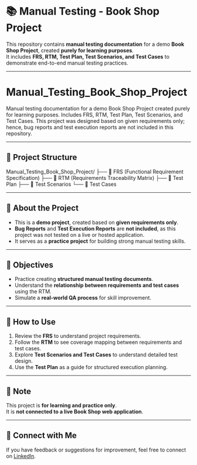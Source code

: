 # 📚 Manual Testing - Book Shop Project

This repository contains **manual testing documentation** for a demo **Book Shop Project**, created **purely for learning purposes**.  
It includes **FRS, RTM, Test Plan, Test Scenarios, and Test Cases** to demonstrate end-to-end manual testing practices.

---

# Manual_Testing_Book_Shop_Project
Manual testing documentation for a demo Book Shop Project created purely for learning purposes. Includes FRS, RTM, Test Plan, Test Scenarios, and Test Cases. This project was designed based on given requirements only; hence, bug reports and test execution reports are not included in this repository.

---
## 📁 Project Structure


Manual_Testing_Book_Shop_Project/
├── 📄 FRS (Functional Requirement Specification)
├── 📄 RTM (Requirements Traceability Matrix)
├── 📄 Test Plan
├── 📄 Test Scenarios
└── 📄 Test Cases


---

## 📝 About the Project

- This is a **demo project**, created based on **given requirements only**.  
- **Bug Reports** and **Test Execution Reports** are **not included**, as this project was not tested on a live or hosted application.  
- It serves as a **practice project** for building strong manual testing skills.

---

## 🎯 Objectives

- Practice creating **structured manual testing documents**.
- Understand the **relationship between requirements and test cases** using the RTM.
- Simulate a **real-world QA process** for skill improvement.

---

## 🚀 How to Use

1. Review the **FRS** to understand project requirements.  
2. Follow the **RTM** to see coverage mapping between requirements and test cases.  
3. Explore **Test Scenarios and Test Cases** to understand detailed test design.  
4. Use the **Test Plan** as a guide for structured execution planning.

---

## 📌 Note
This project is **for learning and practice only**.  
It is **not connected to a live Book Shop web application**.

---

## 🤝 Connect with Me
If you have feedback or suggestions for improvement, feel free to connect on [LinkedIn](www.linkedin.com/in/marufqa).

